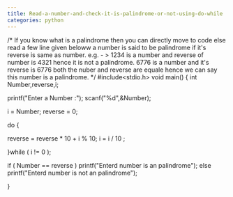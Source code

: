 ```yaml
---
title: Read-a-number-and-check-it-is-palindrome-or-not-using-do-while
categories: python
---
```


/*
If you know what is a palindrome then you can directly move to code else read a few line given beloww
a number is said to be palindrome if it's reverse is same as number.
e.g. - &gt;
1234 is a number and reverse of number is 4321 hence it is not a palindrome.
6776 is a number and it's reverse is 6776 both the nuber and reverse are equale hence we can say this number is a palindrome.
*/
#include&lt;stdio.h&gt;
void main()
{
int Number,reverse,i;

printf("Enter a Number :");
scanf("%d",&amp;Number);

i = Number;
reverse = 0;

do
{

reverse = reverse * 10 + i % 10;
i = i / 10 ;

}while ( i != 0 );

if ( Number == reverse )
printf("Enterd number is an palindrome");
else
printf("Enterd number is not an palindrome");

}